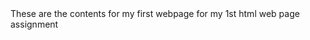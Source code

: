 <html lang = "en">
<head></head>
<body>
<title> 'My first webpage ever!!!'</title> 
<!-- <img src = ...> -->
<p1> These are the contents for my first webpage for my 1st html web page assignment</p1>
</body>
</html>
